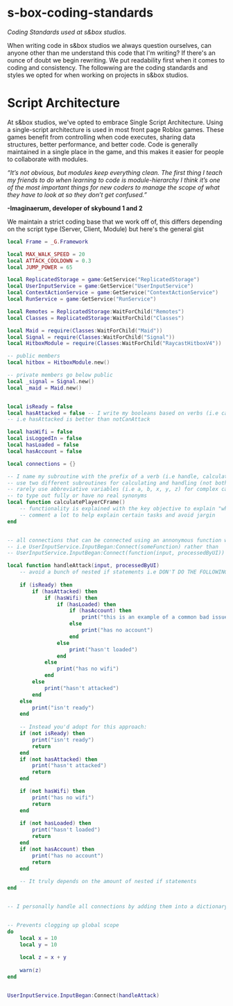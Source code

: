 # s-box-coding-standards

_Coding Standards used at s&box studios._

When writing code in s&box studios we always question ourselves, can anyone other than me understand this code that I'm writing? If there's an ounce of doubt we begin rewriting. We put readability first when it comes to coding and consistency. The followwing are the coding standards and styles we opted for when working on projects in s&box studios.

# Script Architecture
At s&box studios, we've opted to embrace Single Script Architecture. Using a single-script architecture is used in most front page Roblox games. These games benefit from controlling when code executes, sharing data structures, better performance, and better code. Code is generally maintained in a single place in the game, and this makes it easier for people to collaborate with modules.

_“It’s not obvious, but modules keep everything clean.
The first thing I teach my friends to do when learning to code is module-hierarchy
I think it’s one of the most important things for new coders to manage the scope of what they have to look at so they don’t get confused.”_

__-Imaginaerum, developer of skybound 1 and 2__

We maintain a strict coding base that we work off of, this differs depending on the script type (Server, Client, Module) but here's the general gist

```lua
local Frame = _G.Framework

local MAX_WALK_SPEED = 20
local ATTACK_COOLDOWN = 0.3
local JUMP_POWER = 65

local ReplicatedStorage = game:GetService("ReplicatedStorage")
local UserInputService = game:GetService("UserInputService")
local ContextActionService = game:GetService("ContextActionService")
local RunService = game:GetService("RunService")

local Remotes = ReplicatedStorage:WaitForChild("Remotes")
local Classes = ReplicatedStorage:WaitForChild("Classes")

local Maid = require(Classes:WaitForChild("Maid"))
local Signal = require(Classes:WaitForChild("Signal"))
local HitboxModule = require(Classes:WaitForChild("RaycastHitboxV4"))

-- public members
local hitbox = HitboxModule.new()

-- private members go below public
local _signal = Signal.new()
local _maid = Maid.new()


local isReady = false
local hasAttacked = false -- I write my booleans based on verbs (i.e can, is) and they're in positive form
-- i.e hasAttacked is better than notCanAttack

local hasWifi = false
local isLoggedIn = false
local hasLoaded = false
local hasAccount = false

local connections = {}

-- I name my subroutine with the prefix of a verb (i.e handle, calculate)
-- use two different subroutines for calculating and handling (not both)
-- rarely use abbreviative variables (i.e a, b, x, y, z) for complex calculations which are really long
-- to type out fully or have no real synonyms
local function calculatePlayerCFrame()
	-- functionality is explained with the key objective to explain "why" rather than "how"
	-- comment a lot to help explain certain tasks and avoid jargin
end


-- all connections that can be connected using an annonymous function would be connected with a procedure.
-- i.e UserInputService.InputBegan:Connect(someFunction) rather than
-- UserInputService.InputBegan:Connect(function(input, processedByUI))

local function handleAttack(input, processedByUI)
	-- avoid a bunch of nested if statements i.e DON'T DO THE FOLLOWING
	
	if (isReady) then
		if (hasAttacked) then
			if (hasWifi) then
				if (hasLoaded) then
					if (hasAccount) then
						print("this is an example of a common bad issue with if statements")
					else
						print("has no account")						
					end
				else
					print("hasn't loaded")
				end
			else
				print("has no wifi")
			end
		else
			print("hasn't attacked")
		end
	else
		print("isn't ready")
	end
	
	-- Instead you'd adopt for this approach:
	if (not isReady) then
		print("isn't ready")
		return
	end
	if (not hasAttacked) then
		print("hasn't attacked")
		return
	end

	if (not hasWifi) then
		print("has no wifi")
		return
	end
	
	if (not hasLoaded) then
		print("hasn't loaded")
		return
	end
	if (not hasAccount) then
		print("has no account")
		return
	end
	
	-- It truly depends on the amount of nested if statements
end


-- I personally handle all connections by adding them into a dictionary if I'm planning on disconnecting them in the future


-- Prevents clogging up global scope
do
	local x = 10
	local y = 10
	
	local z = x + y
	
	warn(z)
end


UserInputService.InputBegan:Connect(handleAttack)
```
